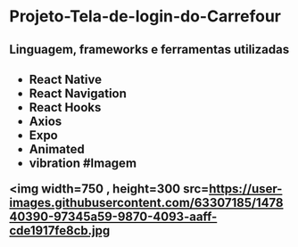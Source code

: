 # Projeto-Tela-de-login-do-Carrefour

<h2>Linguagem, frameworks e ferramentas utilizadas<h2/>

- React Native
- React Navigation
- React Hooks
- Axios
- Expo
- Animated
- vibration
#Imagem
 
 <img width=750 , height=300 src=https://user-images.githubusercontent.com/63307185/147840390-97345a59-9870-4093-aaff-cde1917fe8cb.jpg
> </img>
